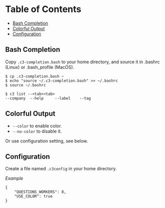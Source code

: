 # Table of Contents

* [Bash Completion](#bash-completion)
* [Colorful Output](#colorful-output)
* [Configuration](#configuration)

## Bash Completion

Copy `.c3-completion.bash` to your home directory, and source it in .bashrc (Linux) or .bash_profile (MacOS).

	$ cp .c3-completion.bash ~
	$ echo "source ~/.c3-completion.bash" >> ~/.bashrc
	$ source ~/.bashrc

	$ c3 list --<tab><tab>
	--company  --help     --label    --tag

## Colorful Output

* `--color` to enable color.
* `--no-color` to disable it.

Or use configuration setting, see below.

## Configuration

Create a file named `.c3config` in your home directory.

*Example*

	{
		"QUESTIONS_WORKERS": 8,
		"USE_COLOR": true
	}
